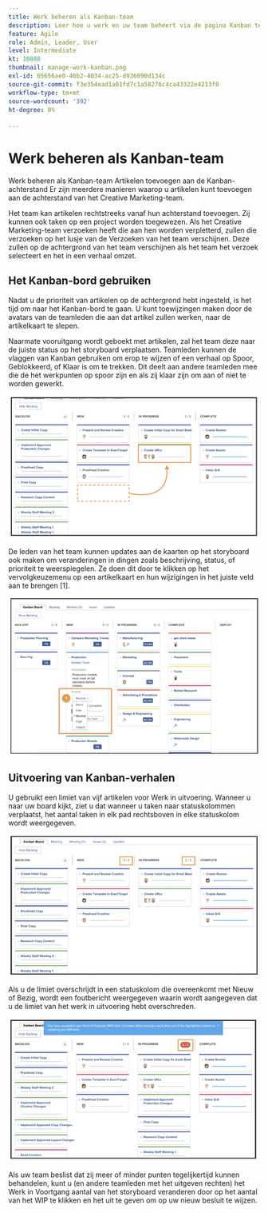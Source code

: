 ```yaml
---
title: Werk beheren als Kanban-team
description: Leer hoe u werk en uw team beheert via de pagina Kanban teams.
feature: Agile
role: Admin, Leader, User
level: Intermediate
kt: 10888
thumbnail: manage-work-kanban.png
exl-id: 05656ae0-46b2-4034-ac25-d936090d134c
source-git-commit: f3e354ead1a01fd7c1a58276c4ca43322e4213f0
workflow-type: tm+mt
source-wordcount: '392'
ht-degree: 0%

---
```


# Werk beheren als Kanban-team

Werk beheren als Kanban-team Artikelen toevoegen aan de Kanban-achterstand Er zijn meerdere manieren waarop u artikelen kunt toevoegen aan de achterstand van het Creative Marketing-team.

Het team kan artikelen rechtstreeks vanaf hun achterstand toevoegen.
Zij kunnen ook taken op een project worden toegewezen. Als het Creative Marketing-team verzoeken heeft die aan hen worden verpletterd, zullen die verzoeken op het lusje van de Verzoeken van het team verschijnen. Deze zullen op de achtergrond van het team verschijnen als het team het verzoek selecteert en het in een verhaal omzet.


## Het Kanban-bord gebruiken

Nadat u de prioriteit van artikelen op de achtergrond hebt ingesteld, is het tijd om naar het Kanban-bord te gaan. U kunt toewijzingen maken door de avatars van de teamleden die aan dat artikel zullen werken, naar de artikelkaart te slepen.


Naarmate vooruitgang wordt geboekt met artikelen, zal het team deze naar de juiste status op het storyboard verplaatsen. Teamleden kunnen de vlaggen van Kanban gebruiken om erop te wijzen of een verhaal op Spoor, Geblokkeerd, of Klaar is om te trekken. Dit deelt aan andere teamleden mee die de het werkpunten op spoor zijn en als zij klaar zijn om aan of niet te worden gewerkt.

![Kanbankkaarten](assets/kanban-01.png)

De leden van het team kunnen updates aan de kaarten op het storyboard ook maken om veranderingen in dingen zoals beschrijving, status, of prioriteit te weerspiegelen. Ze doen dit door te klikken op het vervolgkeuzemenu op een artikelkaart en hun wijzigingen in het juiste veld aan te brengen [1].

![Kanban card status](assets/kanban-02.png)

## Uitvoering van Kanban-verhalen

U gebruikt een limiet van vijf artikelen voor Werk in uitvoering. Wanneer u naar uw board kijkt, ziet u dat wanneer u taken naar statuskolommen verplaatst, het aantal taken in elk pad rechtsboven in elke statuskolom wordt weergegeven.

![Kanban WIP-limieten](assets/kanban-03.png)

Als u de limiet overschrijdt in een statuskolom die overeenkomt met Nieuw of Bezig, wordt een foutbericht weergegeven waarin wordt aangegeven dat u de limiet van het werk in uitvoering hebt overschreden.

![Overschrijding WIP-limieten](assets/kanban-04.png)

Als uw team beslist dat zij meer of minder punten tegelijkertijd kunnen behandelen, kunt u (en andere teamleden met het uitgeven rechten) het Werk in Voortgang aantal van het storyboard veranderen door op het aantal van het WIP te klikken en het uit te geven om op uw nieuw besluit te wijzen.
